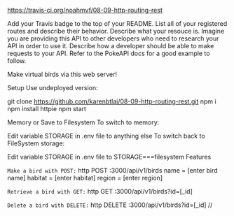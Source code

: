 https://travis-ci.org/noahmvf/08-09-http-routing-rest

Add your Travis badge to the top of your README. List all of your registered routes and describe their behavior. Describe what your resouce is. Imagine you are providing this API to other developers who need to research your API in order to use it. Describe how a developer should be able to make requests to your API. Refer to the PokeAPI docs for a good example to follow.

Make virtual birds via this web server!

Setup
Use undeployed version:

git clone https://github.com/karenbtlai/08-09-http-routing-rest.git
npm i
npm install httpie
npm start

Memory or Save to Filesystem
To switch to memory:

Edit variable STORAGE in .env file to anything else
To switch back to FileSystem storage:

Edit variable STORAGE in .env file to STORAGE===filesystem
Features

`Make a bird with POST:`
http POST :3000/api/v1/birds name = [enter bird name] habitat = [enter habitat] region = [enter region]

`Retrieve a bird with GET:`
http GET :3000/api/v1/birds?id=[_id]

`Delete a bird with DELETE:`
http DELETE :3000/api/v1/birds?id=[_id]
//